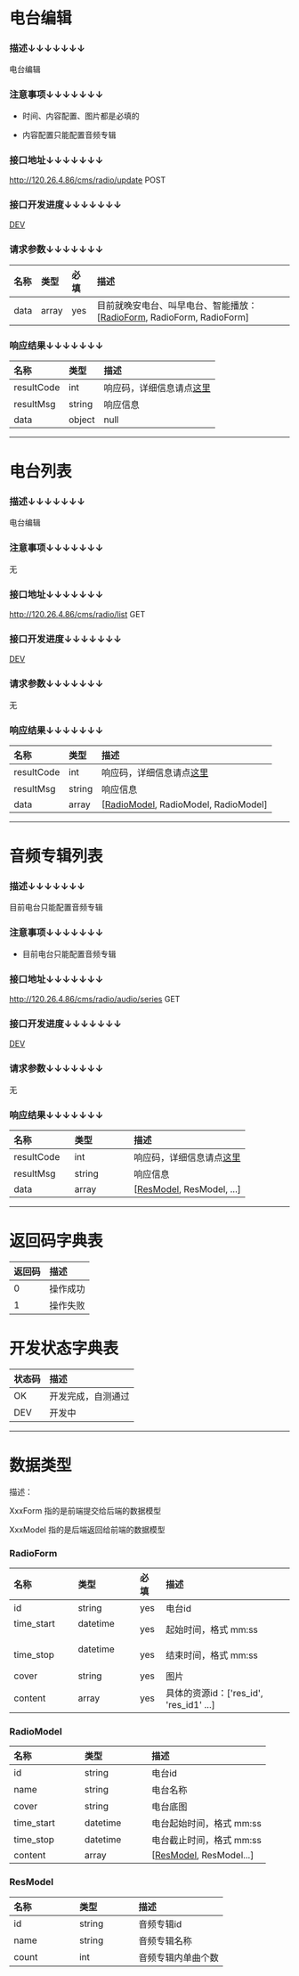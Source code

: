 # 电台编辑

### 描述↓↓↓↓↓↓↓

电台编辑

### 注意事项↓↓↓↓↓↓↓

 - 时间、内容配置、图片都是必填的
 
 - 内容配置只能配置音频专辑

### 接口地址↓↓↓↓↓↓↓

http://120.26.4.86/cms/radio/update POST

### 接口开发进度↓↓↓↓↓↓↓

[DEV](#开发状态字典表)

### 请求参数↓↓↓↓↓↓↓

| 名称               | 类型               | 必填               | 描述
| :----------------- | :----------------- | :----------------- | :----------------- 
| data               | array              | yes                | 目前就晚安电台、叫早电台、智能播放：[[RadioForm](#radioform), RadioForm, RadioForm]

### 响应结果↓↓↓↓↓↓↓

| 名称               | 类型               | 描述
| :----------------- | :----------------- | :----------------- 
| resultCode         | int                | 响应码，详细信息请点[这里](#返回码字典表)
| resultMsg          | string             | 响应信息
| data               | object             | null

---

# 电台列表

### 描述↓↓↓↓↓↓↓

电台编辑

### 注意事项↓↓↓↓↓↓↓

无

### 接口地址↓↓↓↓↓↓↓

http://120.26.4.86/cms/radio/list GET

### 接口开发进度↓↓↓↓↓↓↓

[DEV](#开发状态字典表)

### 请求参数↓↓↓↓↓↓↓

无

### 响应结果↓↓↓↓↓↓↓

| 名称               | 类型               | 描述
| :----------------- | :----------------- | :----------------- 
| resultCode         | int                | 响应码，详细信息请点[这里](#返回码字典表)
| resultMsg          | string             | 响应信息
| data               | array              | [[RadioModel](#radiomodel), RadioModel, RadioModel]

---

# 音频专辑列表

### 描述↓↓↓↓↓↓↓

目前电台只能配置音频专辑

### 注意事项↓↓↓↓↓↓↓

 - 目前电台只能配置音频专辑

### 接口地址↓↓↓↓↓↓↓

http://120.26.4.86/cms/radio/audio/series GET

### 接口开发进度↓↓↓↓↓↓↓

[DEV](#开发状态字典表)

### 请求参数↓↓↓↓↓↓↓

无

### 响应结果↓↓↓↓↓↓↓

| 名称               | 类型               | 描述
| :----------------- | :----------------- | :----------------- 
| resultCode         | int                | 响应码，详细信息请点[这里](#返回码字典表)
| resultMsg          | string             | 响应信息
| data               | array              | [[ResModel](#resmodel), ResModel, ...]

---

# 返回码字典表

| 返回码             | 描述
| :----------------- | :----------------- 
| 0                  | 操作成功
| 1                  | 操作失败

# 开发状态字典表

| 状态码             | 描述
| :----------------- | :----------------- 
| OK                 | 开发完成，自测通过
| DEV                | 开发中

---

# 数据类型

描述：

XxxForm 指的是前端提交给后端的数据模型

XxxModel 指的是后端返回给前端的数据模型

### RadioForm

| 名称               | 类型               | 必填               | 描述
| :----------------- | :----------------- | :----------------- | :----------------- 
| id                 | string             | yes                | 电台id
| time_start         | datetime           | yes                | 起始时间，格式 mm:ss
| time_stop          | datetime           | yes                | 结束时间，格式 mm:ss
| cover              | string             | yes                | 图片
| content            | array              | yes                | 具体的资源id：['res_id', 'res_id1' ...]

### RadioModel

| 名称               | 类型               | 描述
| :----------------- | :----------------- | :----------------- 
| id                 | string             | 电台id
| name               | string             | 电台名称
| cover              | string             | 电台底图
| time_start         | datetime           | 电台起始时间，格式 mm:ss
| time_stop          | datetime           | 电台截止时间，格式 mm:ss
| content            | array              | [[ResModel](#resmodel), ResModel...]

### ResModel

| 名称               | 类型               | 描述
| :----------------- | :----------------- | :----------------- 
| id                 | string             | 音频专辑id
| name               | string             | 音频专辑名称
| count              | int                | 音频专辑内单曲个数
